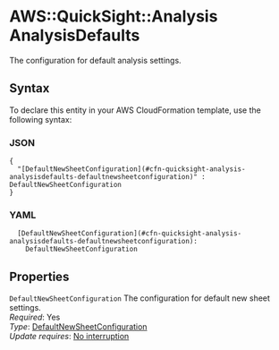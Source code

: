 # AWS::QuickSight::Analysis AnalysisDefaults<a name="aws-properties-quicksight-analysis-analysisdefaults"></a>

The configuration for default analysis settings\.

## Syntax<a name="aws-properties-quicksight-analysis-analysisdefaults-syntax"></a>

To declare this entity in your AWS CloudFormation template, use the following syntax:

### JSON<a name="aws-properties-quicksight-analysis-analysisdefaults-syntax.json"></a>

```
{
  "[DefaultNewSheetConfiguration](#cfn-quicksight-analysis-analysisdefaults-defaultnewsheetconfiguration)" : DefaultNewSheetConfiguration
}
```

### YAML<a name="aws-properties-quicksight-analysis-analysisdefaults-syntax.yaml"></a>

```
  [DefaultNewSheetConfiguration](#cfn-quicksight-analysis-analysisdefaults-defaultnewsheetconfiguration): 
    DefaultNewSheetConfiguration
```

## Properties<a name="aws-properties-quicksight-analysis-analysisdefaults-properties"></a>

`DefaultNewSheetConfiguration`  <a name="cfn-quicksight-analysis-analysisdefaults-defaultnewsheetconfiguration"></a>
The configuration for default new sheet settings\.  
*Required*: Yes  
*Type*: [DefaultNewSheetConfiguration](aws-properties-quicksight-analysis-defaultnewsheetconfiguration.md)  
*Update requires*: [No interruption](https://docs.aws.amazon.com/AWSCloudFormation/latest/UserGuide/using-cfn-updating-stacks-update-behaviors.html#update-no-interrupt)